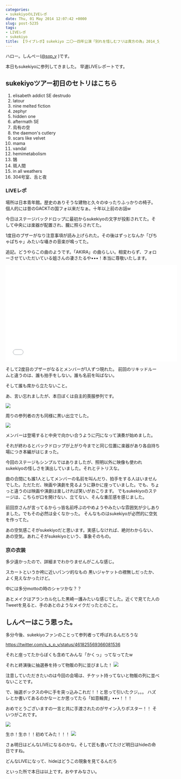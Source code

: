 ```yaml
---
categories:
- sukekiyoのLIVEレポ
date: Thu, 01 May 2014 12:07:42 +0000
slug: post-5235
tags:
- LIVEレポ
- sukekiyo
title: 【ライブレポ】sukekiyo 二〇一四年公演「別れを惜しむフリは貴方の為」2014_5_1＠日本青年館
---
```


ハロー。しんぺー(<a href="https://twitter.com/s_s_p_y" target="_blank">@s<em>s</em>p_y</a> )です。

本日もsukekiyoに参列してきました。
早速LIVEレポートです。

<h2>sukekiyoツアー初日のセトリはこちら</h2>
<ol>
<li>elisabeth addict
SE destrudo</li>
<li>latour</li>
<li>nine melted fiction</li>
<li>zephyr</li>
<li>hidden one</li>
<li>aftermath
SE</li>
<li>烏有の空</li>
<li>the daemon's cutlery</li>
<li>scars like velvet</li>
<li>mama</li>
<li>vandal</li>
<li>hemimetabolism</li>
<li>鵠</li>
<li>斑人間</li>
<li>in all weathers</li>
<li>304号室、舌と夜</li>
</ol>

<h3>LIVEレポ</h3>

場所は日本青年館。歴史のありそうな建物と久々のゆったりふっかりの椅子。
個人的には昔のGACKTの国フォ以来だなぁ。十年以上前のお話w

今日はステージバックドロップに最初からsukekiyoの文字が投影されてた。そして中央には楽器が配置され、朧に照らされてた。

1度目のブザーがなり注意事項が読み上げられた。その後はずっとなんか「ぴちゃぱちゃ」みたいな囁きの音楽が鳴ってた。

追記。どうやらこの曲のようです。「AKIRA」の曲らしい。相変わらず、フォローさせていただいている姐さんの凄さたるや•••！本当に尊敬いたします。
<iframe width="560" height="315" src="//www.youtube.com/embed/02rGVS6xXNg" frameborder="0" allowfullscreen></iframe>

そして2度目のブザーがなるとメンバーが1人ずつ現れた。
前回のリキッドルームと違うのは、誰も拍手をしない。誰も名前を叫ばない。

そして誰も席から立たないこと。

あ、言い忘れましたが、本日ぼくは自主的喪服参列です。

![](images/15cf5f351b325e1ebb5219845fa56cbc.jpg)

周りの参列者の方も同様に黒い出立でした。

![](images/493bbb83877f5393caafb355be576324.jpg)

メンバーは登場すると中央で向かい合うように円になって演奏が始めました。

それが終わるとバックドロップが上がり今までと同じ位置に楽器があり各自持ち場につき本編がはじまった。

今回のステージもシンプルではありましたが、照明以外に映像も使われsukekiyoの怪しさを演出していました。それとテトリスな。

曲の合間にも誰1人としてメンバーの名前を叫んだり、拍手をする人はいませんでした。ただただ、映画や演劇を見るように静かに座っていました。でも、ちょっと違うのは映画や演劇は楽しければ笑いがおこります。
でもsukekiyoのステージは、こちらが口を開けない、立てない、そんな重圧感を感じました。

前回京さんが言ってるからっ皆名前呼ぶのやめようやみたいな雰囲気が少しありました。でもその必然は全くなかった。
そんなものはsukekiyoが必然的に空気を作ってた。

あの空気感こそがsukekiyoだと思います。実感しなければ、絶対わからない、あの空気。あれこそがsukekiyoという、事象そのもの。

<h3>京の衣装</h3>

多少遠かったので、詳細までわかりませんがこんな感じ。

スカートというか袴に近いパンツ的なもの
黒いジャケットの襟無しだったか、よく見えなかったけど。

中には多分mottoの時のシャツかな？？

あとメイクはアランカル化した黒崎一護みたいな感じでした。近くで見てた人のTweetを見ると、手のあとのようなメイクだったとのこと。

<h2>しんぺーはこう思った。</h2>

多分今後、sukekiyoファンのことって参列者って呼ばれるんだろうな

https://twitter.com/s_s_p_y/status/461825569366081536

それと座ってたからぼくも含めてみんな「かくっ」ってなってたw

それと終演後に抽選券を持って物販の列に並びました！
![](images/slooProImg_20140502010500.jpg)

注意していただきたいのは今回の会場は、チケット持ってないと物販の列に並べないことです。

で、抽選ボックスの中に手を突っ込みこれだ！！と思って引いたクジ。。。
ハズレとか書いてあるのかなーとか思ってたら「如意輪賞」•••！！！

おめでとうございますの一言と共に手渡されたのがサイン入りポスター！！
そいつがこれです。

![](images/slooProImg_20140502010457.jpg)

生ホ！生ホ！！初めてみた！！！
![](images/slooProImg_20140502010449.jpg)

さぁ明日はどんなLIVEになるのかな。そして匠も書いてたけど明日はhideの命日ですね。

どんなLIVEになって、hideはどうこの現象を見てるんだろ

といった所で本日は以上です。おやすみなさい。